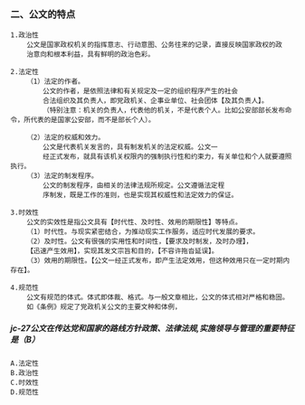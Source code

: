 ### 二、公文的特点
    1.政治性
        公文是国家政权机关的指挥意志、行动意图、公务往来的记录，直接反映国家政权的政
        治意向和根本利益，具有鲜明的政治色彩。
        
    2.法定性
        （1）法定的作者。
            公文的作者，是依照法律和有关规定及一定的组织程序产生的社会
            合法组织及其负责人，即党政机关、企事业单位、社会团体【及其负责人】。
            （特别注意：机关的负责人，代表他的机关，不是代表个人。比如公安部部长发布命令，所代表的是国家公安部，而不是部长个人）。
            
        （2）法定的权威和效力。
            公文是代表机关发言的，具有制发机关的法定权威。公文一
            经正式发布，就具有该机关权限内的强制执行性和约束力，有关单位和个人就要遵照执行。
        （3）法定的制发程序。
            公文的制发程序，由相关的法律法规所规定。公文遵循法定程
            序制发，既是工作的准则，也是实现其权威性和法定效力的保证。
            
    3.时效性
        公文的实效性是指公文具有【时代性、及时性、效用的期限性】等特点。
        （1）时代性。与现实紧密结合，为推动现实工作服务，适应时代发展的要求。
        （2）及时性。公文有很强的实用性和时间性，【要求及时制发，及时办理】，
        【迅速产生效用】，实现其发文宗旨和目的，【不容许拖沓延误】。
        （3）效用的期限性。【公文一经正式发布，即产生法定效用，但这种效用只在一定时期内存在】。
        
    4.规范性
        公文有规范的体式。体式即体裁、格式。与一般文章相比，公文的体式相对严格和稳固。
        如《条例》规定了党政机关公文的主要文种和体例，

##### jc-27公文在传达党和国家的路线方针政策、法律法规,实施领导与管理的重要特征是（B）
    A.法定性
    B.政治性
    C.时效性
    D.规范性        